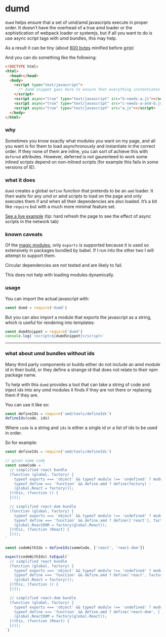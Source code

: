 # dumd

`dumd` helps ensure that a set of umd/amd javascripts execute in proper order. It doesn’t have the overhead of a true amd loader or the sophistication of webpack loader or systemjs, but if all you want to do is use async script tags with umd bundles, this may help.

As a result it can be tiny (about [600 bytes](https://github.com/skiano/dumd/blob/master/dumd.min.js) minified before gzip)

And you can do something like the following:

```html
<!DOCTYPE html>
<html>
  <head></head>
  <body>
    <script type="text/javascript">
      /* dumd snippet goes here to ensure that everything instantiates in order */
    </script>
    <script async="true" type="text/javascript" src="b-needs-a.js"></script>
    <script async="true" type="text/javascript" src="c-needs-a-and-b.js"></script>
    <script async="true" type="text/javascript" src="a.js"></script>
  </body>
</html>
```

### why

Sometimes you know exactly what modules you want on my page, and all you want is for them to load asynchronously and instantiate in the correct order. If they none of them are inline, you can sort of achieve this with `defered` attributes. However, deferred is not gaurenteed to work some inlined scripts depend on non-inlined scripts (for example this fails in some versions of IE).

### what it does

`dumd` creates a global `define` function that pretends to be an `amd` loader. It then waits for any umd or amd scripts to load on the page and only executes them if and when all their dependencies are also loaded. It’s a bit like `require` but with a much more minimal feature set.

[See a live example](https://skiano.github.io/dumd)
(tip: hard refresh the page to see the effect of async scripts in the network tab)

### known caveats

Of the [magic modules](https://github.com/requirejs/requirejs/wiki/differences-between-the-simplified-commonjs-wrapper-and-standard-amd-define#magic), only `exports` is supported because it is used so extensively in packages bundled by babel. If I run into the other two I will attempt to support them.

Circular dependencies are not tested and are likely to fail.

This does not help with loading modules dynamically.

### usage

You can import the actual javascript with:

```javascript
const dumd = require('dumd')
```

But you can also import a module that exports the javascript as a string, which is useful for rendering into templates:

```javascript
const dumdSnippet = require('dumd')
console.log(`<script>${dumdSnippet}</script>`
```

----

### what about umd bundles without ids

Many third party components or builds either do not include an amd module id in their build, or they define a strange id that does not relate to their npm package name.

To help with this `dumd` provides a tool that can take a string of code and inject ids into any umd modules it finds if they are not there or replacing them if they are.

You can use it like so:

```javascript
const defineIds = require('umd/tools/defineIds')
defineIds(code, ids)
```

Where `code` is a string and `ids` is either a single id or a list of ids to be used in order.

So for example:

```javascript
const defineIds = require('umd/tools/defineIds')

// given some code
const someCode = `
  // simplified react bundle
  (function (global, factory) {
    typeof exports === 'object' && typeof module !== 'undefined' ? module.exports = factory() :
    typeof define === 'function' && define.amd ? define(factory) :
    (global.React = factory());
  }(this, (function () {     
  })));

  // simplified react-dom bundle
  (function (global, factory) {
    typeof exports === 'object' && typeof module !== 'undefined' ? module.exports = factory(require('react')) :
    typeof define === 'function' && define.amd ? define(['react'], factory) :
    (global.ReactDOM = factory(global.React));
  }(this, (function (React) {
  })));
`

const codeWithIds = defineIds(someCode, ['react', 'react-dom'])

expect(codeWithIds).toEqual(`
  // simplified react bundle
  (function (global, factory) {
    typeof exports === 'object' && typeof module !== 'undefined' ? module.exports = factory() :
    typeof define === 'function' && define.amd ? define('react', factory) :
    (global.React = factory());
  }(this, (function () {     
  })));

  // simplified react-dom bundle
  (function (global, factory) {
    typeof exports === 'object' && typeof module !== 'undefined' ? module.exports = factory(require('react')) :
    typeof define === 'function' && define.amd ? define('react-dom', ['react'], factory) :
    (global.ReactDOM = factory(global.React));
  }(this, (function (React) {
  })));
`)
```
